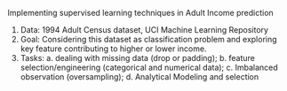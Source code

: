 Implementing supervised learning techniques in Adult Income prediction
1. Data: 1994 Adult Census dataset, UCI Machine Learning Repository
2. Goal: Considering this dataset as classification problem and exploring key feature contributing to higher or lower income.
3. Tasks: 
   a. dealing with missing data (drop or padding); 
   b. feature selection/engineering (categorical and numerical data); 
   c. Imbalanced observation (oversampling);
   d. Analytical Modeling and selection
